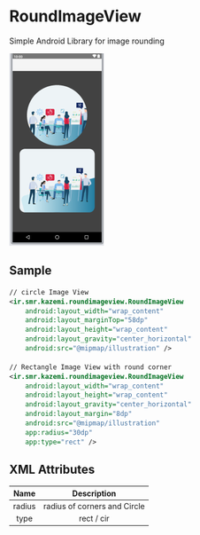 # RoundImageView
Simple Android Library for image rounding



![](https://github.com/smkazemi/RoundImageView/blob/main/Screenshot_2020-11-13_22-15-30.png)



## Sample

```xml
// circle Image View
<ir.smr.kazemi.roundimageview.RoundImageView
    android:layout_width="wrap_content"
    android:layout_marginTop="58dp"
    android:layout_height="wrap_content"
    android:layout_gravity="center_horizontal"
    android:src="@mipmap/illustration" />

// Rectangle Image View with round corner
<ir.smr.kazemi.roundimageview.RoundImageView
	android:layout_width="wrap_content"
    android:layout_height="wrap_content"
    android:layout_gravity="center_horizontal"
    android:layout_margin="8dp"
    android:src="@mipmap/illustration"
    app:radius="30dp"
    app:type="rect" />
```



## XML Attributes

|  Name  |         Description          |
| :----: | :--------------------------: |
| radius | radius of corners and Circle |
|  type  |          rect / cir          |

